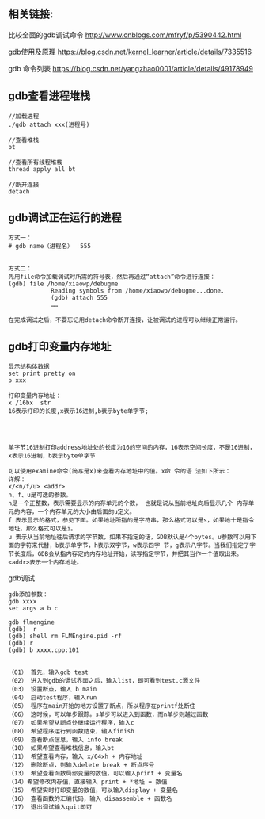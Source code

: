 
## 相关链接:
比较全面的gdb调试命令
http://www.cnblogs.com/mfryf/p/5390442.html



gdb使用及原理
https://blog.csdn.net/kernel_learner/article/details/7335516


gdb 命令列表
https://blog.csdn.net/yangzhao0001/article/details/49178949


## gdb查看进程堆栈

	//加载进程
	./gdb attach xxx(进程号)

	//查看堆栈
	bt 

	//查看所有线程堆栈
	thread apply all bt

	//断开连接
	detach

## gdb调试正在运行的进程
```
方式一：
# gdb name（进程名）  555


方式二：
先用file命令加载调试时所需的符号表，然后再通过“attach”命令进行连接：
(gdb) file /home/xiaowp/debugme
            Reading symbols from /home/xiaowp/debugme...done.
            (gdb) attach 555
            ……

在完成调试之后，不要忘记用detach命令断开连接，让被调试的进程可以继续正常运行。
```

## gdb打印变量内存地址
```
显示结构体数据
set print pretty on
p xxx

打印变量内存地址：
x /16bx  str
16表示打印的长度,x表示16进制,b表示byte单字节;




单字节16进制打印address地址处的长度为16的空间的内存，16表示空间长度，不是16进制，x表示16进制，b表示byte单字节

可以使用examine命令(简写是x)来查看内存地址中的值。x命 令的语 法如下所示：
详解：
x/<n/f/u> <addr>
n、f、u是可选的参数。
n是一个正整数，表示需要显示的内存单元的个数， 也就是说从当前地址向后显示几个 内存单元的内容，一个内存单元的大小由后面的u定义。
f 表示显示的格式，参见下面。如果地址所指的是字符串，那么格式可以是s，如果地十是指令地址，那么格式可以是i。
u 表示从当前地址往后请求的字节数，如果不指定的话，GDB默认是4个bytes。u参数可以用下面的字符来代替，b表示单字节，h表示双字节，w表示四字 节，g表示八字节。当我们指定了字节长度后，GDB会从指内存定的内存地址开始，读写指定字节，并把其当作一个值取出来。
<addr>表示一个内存地址。 

```

gdb调试
```
gdb添加参数：
gdb xxxx
set args a b c

gdb flmengine
(gdb)  r
(gdb) shell rm FLMEngine.pid -rf
(gdb) r
(gdb) b xxxx.cpp:101


（01） 首先，输入gdb test
（02） 进入到gdb的调试界面之后，输入list，即可看到test.c源文件
（03） 设置断点，输入 b main
（04） 启动test程序，输入run
（05） 程序在main开始的地方设置了断点，所以程序在printf处断住
（06） 这时候，可以单步跟踪。s单步可以进入到函数，而n单步则越过函数
（07） 如果希望从断点处继续运行程序，输入c
（08） 希望程序运行到函数结束，输入finish
（09） 查看断点信息，输入 info break
（10） 如果希望查看堆栈信息，输入bt
（11） 希望查看内存，输入 x/64xh + 内存地址
（12） 删除断点，则输入delete break + 断点序号
（13） 希望查看函数局部变量的数值，可以输入print + 变量名
（14）希望修改内存值，直接输入 print + *地址 = 数值
（15） 希望实时打印变量的数值，可以输入display + 变量名
（16） 查看函数的汇编代码，输入 disassemble + 函数名
（17） 退出调试输入quit即可
```